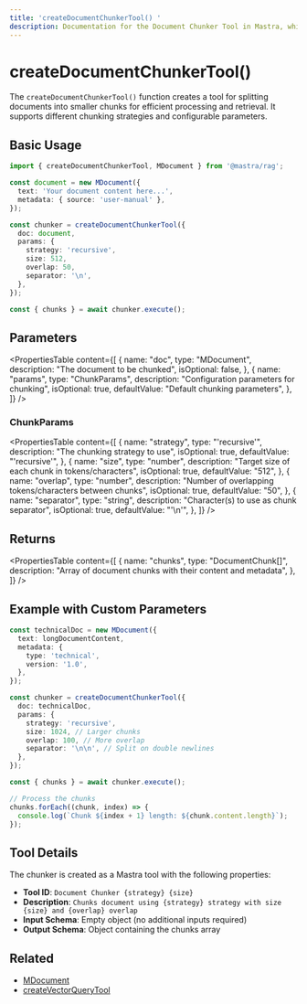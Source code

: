 ```yaml
---
title: 'createDocumentChunkerTool() '
description: Documentation for the Document Chunker Tool in Mastra, which splits documents into smaller chunks for efficient processing and retrieval.
---
```


# createDocumentChunkerTool()

The `createDocumentChunkerTool()` function creates a tool for splitting documents into smaller chunks for efficient processing and retrieval. It supports different chunking strategies and configurable parameters.

## Basic Usage

```typescript
import { createDocumentChunkerTool, MDocument } from '@mastra/rag';

const document = new MDocument({
  text: 'Your document content here...',
  metadata: { source: 'user-manual' },
});

const chunker = createDocumentChunkerTool({
  doc: document,
  params: {
    strategy: 'recursive',
    size: 512,
    overlap: 50,
    separator: '\n',
  },
});

const { chunks } = await chunker.execute();
```

## Parameters

<PropertiesTable
content={[
{
name: "doc",
type: "MDocument",
description: "The document to be chunked",
isOptional: false,
},
{
name: "params",
type: "ChunkParams",
description: "Configuration parameters for chunking",
isOptional: true,
defaultValue: "Default chunking parameters",
},
]}
/>

### ChunkParams

<PropertiesTable
content={[
{
name: "strategy",
type: "'recursive'",
description: "The chunking strategy to use",
isOptional: true,
defaultValue: "'recursive'",
},
{
name: "size",
type: "number",
description: "Target size of each chunk in tokens/characters",
isOptional: true,
defaultValue: "512",
},
{
name: "overlap",
type: "number",
description: "Number of overlapping tokens/characters between chunks",
isOptional: true,
defaultValue: "50",
},
{
name: "separator",
type: "string",
description: "Character(s) to use as chunk separator",
isOptional: true,
defaultValue: "'\\n'",
},
]}
/>

## Returns

<PropertiesTable
content={[
{
name: "chunks",
type: "DocumentChunk[]",
description: "Array of document chunks with their content and metadata",
},
]}
/>

## Example with Custom Parameters

```typescript
const technicalDoc = new MDocument({
  text: longDocumentContent,
  metadata: {
    type: 'technical',
    version: '1.0',
  },
});

const chunker = createDocumentChunkerTool({
  doc: technicalDoc,
  params: {
    strategy: 'recursive',
    size: 1024, // Larger chunks
    overlap: 100, // More overlap
    separator: '\n\n', // Split on double newlines
  },
});

const { chunks } = await chunker.execute();

// Process the chunks
chunks.forEach((chunk, index) => {
  console.log(`Chunk ${index + 1} length: ${chunk.content.length}`);
});
```

## Tool Details

The chunker is created as a Mastra tool with the following properties:

- **Tool ID**: `Document Chunker {strategy} {size}`
- **Description**: `Chunks document using {strategy} strategy with size {size} and {overlap} overlap`
- **Input Schema**: Empty object (no additional inputs required)
- **Output Schema**: Object containing the chunks array

## Related

- [MDocument](../rag/document)
- [createVectorQueryTool](./vector-query-tool)
